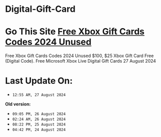 # Digital-Gift-Card
# Go This Site [Free Xbox Gift Cards Codes 2024 Unused](https://tinyurl.com/bddrd9zm)
Free Xbox Gift Cards Codes 2024 Unused $100, $25 Xbox Gift Card Free (Digital Code). Free Microsoft Xbox Live Digital Gift Cards 27 August 2024

# Last Update On:
- `12:55 AM, 27 August 2024 `

**Old version:**
- `09:05 PM, 26 August 2024 `
- `02:24 AM, 26 August 2024 `
- `08:22 PM, 25 August 2024 `
- `04:42 PM, 24 August 2024 `
